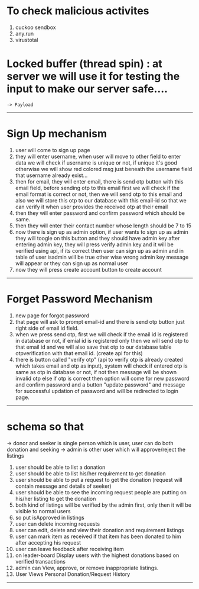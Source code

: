 
# To check malicious activites
1. cuckoo sendbox
2. any.run
3. virustotal

# Locked buffer (thread spin) : at server we will use it for testing the input to make our server safe....
    -> Payload 

-------------------------------------------------------------------------------
# Sign Up mechanism

1. user will come to sign up page 
2. they will enter username, when user will move to other field to enter data we will check if username is unique or not, if unique it's good otherwise we will show red colored msg just beneath the username field that username already exist...
3. then for email, they will enter email, there is send otp button with this email field, before sending otp to this email first we will check if the email format is correct or not, then we will send otp to this email and also we will store this otp to our database with this email-id so that we can verify it when user provides the received otp at their email
4. then they will enter password and confirm password which should be same.
5. then they will enter their contact number whose length should be 7 to 15 
6. now there is sign up as admin option, if user wants to sign up as admin they will toogle on this button and they should have admin key after entering admin key, they will press verify admin key and it will be verified using api, if its correct then user can sign up as admin and in table of user isadmin will be true other wise wrong admin key message will appear or they can sign up as normal user
7. now they will press create account button to create account 
-------------------------------------------------------------------------------

# Forget Password Mechanism

1. new page for forgot password
2. that page will ask to prompt email-id and there is send otp button just right side of email id field.
3. when we press send otp, first we will check if  the email id is registered in database or not, if emial id is registered only then we will send otp to that email id and we will also save that otp to our database table  otpverification with that email id. (create api for this)
4. there is button called "verify otp" (api to verify otp is already created which takes email and otp as input), system will check if entered otp is same as otp in database or not, if not then message will be shown invalid otp else if otp is  correct then option will come for  new password and confirm password and a button "update password" and message for successful updation of password and will be redirected to login page.
 
-------------------------------------------------------------------------------
# schema so that 

-> donor and seeker is single person which is user, user can do both donation and seeking
-> admin is other user which will approve/reject the listings

1. user should be able to list a donation
2. user should be able to list his/her requirement to get donation
3. user should be able to put a request to get the donation (request will contain message and details of seeker)
4. user should be able to see the incoming request people are putting on his/her listing to get the donation
5. both kind of listings will be verified by the admin first, only then it will be visible to normal users
6. so put isApproved in listings
7. user can delete incoming requests
8. user can edit, delete and view their donation and requirement listings
9. user can mark item as received if that item has been donated to him after accepting his request 
10. user can leave feedback after receiving item 
11. on leader-board Display users with the highest donations based on verified transactions
12. admin can View, approve, or remove inappropriate listings. 
13. User Views Personal Donation/Request History

-----------------------------------------------------------------------------------------------